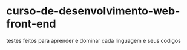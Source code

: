 # curso-de-desenvolvimento-web-front-end
 testes feitos para aprender e dominar cada linguagem e seus codigos
